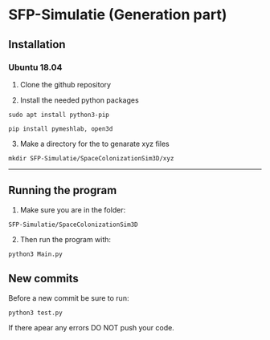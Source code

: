 # SFP-Simulatie (Generation part)

## Installation
### Ubuntu 18.04
1. Clone the github repository

2. Install the needed python packages

`sudo apt install python3-pip`

`pip install pymeshlab, open3d`

3. Make a directory for the to genarate xyz files

`mkdir SFP-Simulatie/SpaceColonizationSim3D/xyz`

---

## Running the program
1. Make sure you are in the folder: 

`SFP-Simulatie/SpaceColonizationSim3D`

2. Then run the program with:

`python3 Main.py`

## New commits
Before a new commit be sure to run:

`python3 test.py`

If there apear any errors DO NOT push your code.

